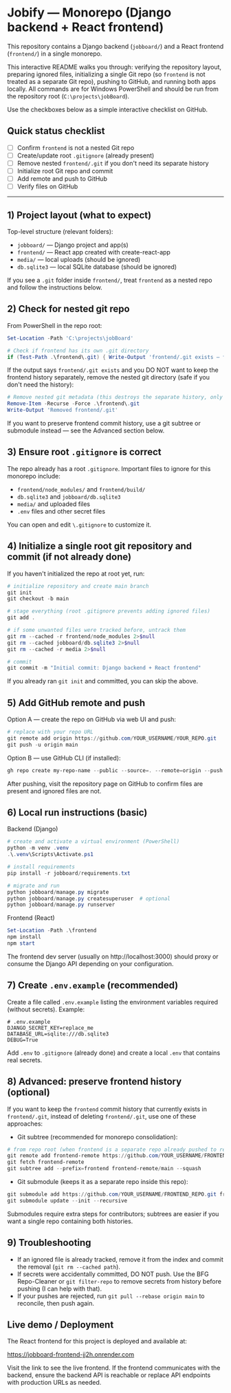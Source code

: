 # Jobify — Monorepo (Django backend + React frontend)

This repository contains a Django backend (`jobboard/`) and a React frontend (`frontend/`) in a single monorepo.

This interactive README walks you through: verifying the repository layout, preparing ignored files, initializing a single Git repo (so `frontend` is not treated as a separate Git repo), pushing to GitHub, and running both apps locally. All commands are for Windows PowerShell and should be run from the repository root (`C:\projects\jobBoard`).

Use the checkboxes below as a simple interactive checklist on GitHub.

## Quick status checklist

- [ ] Confirm `frontend` is not a nested Git repo
- [ ] Create/update root `.gitignore` (already present)
- [ ] Remove nested `frontend/.git` if you don't need its separate history
- [ ] Initialize root Git repo and commit
- [ ] Add remote and push to GitHub
- [ ] Verify files on GitHub

---

## 1) Project layout (what to expect)

Top-level structure (relevant folders):

- `jobboard/` — Django project and app(s)
- `frontend/` — React app created with create-react-app
- `media/` — local uploads (should be ignored)
- `db.sqlite3` — local SQLite database (should be ignored)

If you see a `.git` folder inside `frontend/`, treat `frontend` as a nested repo and follow the instructions below.

## 2) Check for nested git repo

From PowerShell in the repo root:

```powershell
Set-Location -Path 'C:\projects\jobBoard'

# Check if frontend has its own .git directory
if (Test-Path .\frontend\.git) { Write-Output 'frontend/.git exists — frontend is a nested repo' } else { Write-Output 'No frontend/.git found — frontend is not a nested repo' }
```

If the output says `frontend/.git exists` and you DO NOT want to keep the frontend history separately, remove the nested git directory (safe if you don't need the history):

```powershell
# Remove nested git metadata (this destroys the separate history, only do if you're sure)
Remove-Item -Recurse -Force .\frontend\.git
Write-Output 'Removed frontend/.git'
```

If you want to preserve frontend commit history, use a git subtree or submodule instead — see the Advanced section below.

## 3) Ensure root `.gitignore` is correct

The repo already has a root `.gitignore`. Important files to ignore for this monorepo include:

- `frontend/node_modules/` and `frontend/build/`
- `db.sqlite3` and `jobboard/db.sqlite3`
- `media/` and uploaded files
- `.env` files and other secret files

You can open and edit `\.gitignore` to customize it.

## 4) Initialize a single root git repository and commit (if not already done)

If you haven't initialized the repo at root yet, run:

```powershell
# initialize repository and create main branch
git init
git checkout -b main

# stage everything (root .gitignore prevents adding ignored files)
git add .

# if some unwanted files were tracked before, untrack them
git rm --cached -r frontend/node_modules 2>$null
git rm --cached jobboard/db.sqlite3 2>$null
git rm --cached -r media 2>$null

# commit
git commit -m "Initial commit: Django backend + React frontend"
```

If you already ran `git init` and committed, you can skip the above.

## 5) Add GitHub remote and push

Option A — create the repo on GitHub via web UI and push:

```powershell
# replace with your repo URL
git remote add origin https://github.com/YOUR_USERNAME/YOUR_REPO.git
git push -u origin main
```

Option B — use GitHub CLI (if installed):

```powershell
gh repo create my-repo-name --public --source=. --remote=origin --push
```

After pushing, visit the repository page on GitHub to confirm files are present and ignored files are not.

## 6) Local run instructions (basic)

Backend (Django)

```powershell
# create and activate a virtual environment (PowerShell)
python -m venv .venv
.\.venv\Scripts\Activate.ps1

# install requirements
pip install -r jobboard/requirements.txt

# migrate and run
python jobboard/manage.py migrate
python jobboard/manage.py createsuperuser  # optional
python jobboard/manage.py runserver
```

Frontend (React)

```powershell
Set-Location -Path .\frontend
npm install
npm start
```

The frontend dev server (usually on http://localhost:3000) should proxy or consume the Django API depending on your configuration.

## 7) Create `.env.example` (recommended)

Create a file called `.env.example` listing the environment variables required (without secrets). Example:

```
# .env.example
DJANGO_SECRET_KEY=replace_me
DATABASE_URL=sqlite:///db.sqlite3
DEBUG=True
```

Add `.env` to `.gitignore` (already done) and create a local `.env` that contains real secrets.

## 8) Advanced: preserve frontend history (optional)

If you want to keep the `frontend` commit history that currently exists in `frontend/.git`, instead of deleting `frontend/.git`, use one of these approaches:

- Git subtree (recommended for monorepo consolidation):

```powershell
# from repo root (when frontend is a separate repo already pushed to remote)
git remote add frontend-remote https://github.com/YOUR_USERNAME/FRONTEND_REPO.git
git fetch frontend-remote
git subtree add --prefix=frontend frontend-remote/main --squash
```

- Git submodule (keeps it as a separate repo inside this repo):

```powershell
git submodule add https://github.com/YOUR_USERNAME/FRONTEND_REPO.git frontend
git submodule update --init --recursive
```

Submodules require extra steps for contributors; subtrees are easier if you want a single repo containing both histories.

## 9) Troubleshooting

- If an ignored file is already tracked, remove it from the index and commit the removal (`git rm --cached path`).
- If secrets were accidentally committed, DO NOT push. Use the BFG Repo-Cleaner or `git filter-repo` to remove secrets from history before pushing (I can help with that).
- If your pushes are rejected, run `git pull --rebase origin main` to reconcile, then push again.

## Live demo / Deployment

The React frontend for this project is deployed and available at:

https://jobboard-frontend-jj2h.onrender.com

Visit the link to see the live frontend. If the frontend communicates with the backend, ensure the backend API is reachable or replace API endpoints with production URLs as needed.


